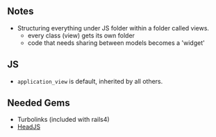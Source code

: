 ## Notes

* Structuring everything under JS folder within a folder called views.
  * every class (view) gets its own folder
  * code that needs sharing between models becomes a 'widget'

## JS

* `application_view` is default, inherited by all others.

## Needed Gems

* Turbolinks (included with rails4)
* [HeadJS][1]

[1]: https://github.com/muitocomplicado/headjs-rails